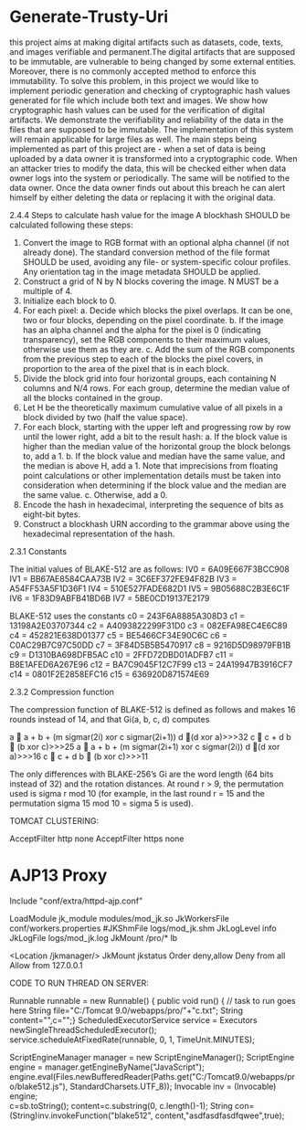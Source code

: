 # Generate-Trusty-Uri

this project aims at making digital artifacts such as datasets, code, texts, and images verifiable and permanent.The digital artifacts that are supposed to be immutable, are vulnerable to being changed by some external entities. Moreover, there is no commonly accepted method to enforce this immutability.
To solve this problem, in this project we would like to implement periodic generation and checking of cryptographic hash values generated for file which include both text and images. We show how cryptographic hash values can be used for the verification of digital artifacts. We demonstrate the verifiability and reliability of the data in the files that are supposed to be immutable. The implementation of this system will remain applicable for large files as well.
The main steps being implemented as part of this project are - when a set of data is being uploaded by a data owner it is transformed into a cryptographic code. When an attacker tries to modify the data, this will be checked either when data owner logs into the system or periodically. The same will be notified to the data owner. Once the data owner finds out about this breach he can alert himself by either deleting the data or replacing it with the original data.


2.4.4 Steps to calculate hash value for the image
A blockhash SHOULD be calculated following these steps:
1.	Convert the image to RGB format with an optional alpha channel (if not already done). The standard conversion method of the file format SHOULD be used, avoiding any file- or system-specific colour profiles. Any orientation tag in the image metadata SHOULD be applied.
2.	Construct a grid of N by N blocks covering the image. N MUST be a multiple of 4.
3.	Initialize each block to 0.
4.	For each pixel:
a. Decide which blocks the pixel overlaps. It can be one, two or four blocks, depending on the pixel coordinate.
b. If the image has an alpha channel and the alpha for the pixel is 0 (indicating transparency), set the RGB components to their maximum values, otherwise use them as they are.
c. Add the sum of the RGB components from the previous step to each of the blocks the pixel covers, in proportion to the area of the pixel that is in each block.
5.	Divide the block grid into four horizontal groups, each containing N columns and N/4 rows. For each group, determine the median value of all the blocks contained in the group.
6.	Let H be the theoretically maximum cumulative value of all pixels in a block divided by two (half the value space).
7.	For each block, starting with the upper left and progressing row by row until the lower right, add a bit to the result hash:
a. If the block value is higher than the median value of the horizontal group the block belongs to, add a 1.
b. If the block value and median have the same value, and the median is above H, add a 1. Note that imprecisions from floating point calculations or other implementation details must be taken into consideration when determining if the block value and the median are the same value.
c. Otherwise, add a 0.
8.	Encode the hash in hexadecimal, interpreting the sequence of bits as eight-bit bytes.
9.	Construct a blockhash URN according to the grammar above using the hexadecimal representation of the hash.


2.3.1 Constants

The initial values of BLAKE-512 are as follows:
IV0 = 6A09E667F3BCC908 		IV1 = BB67AE8584CAA73B
IV2 = 3C6EF372FE94F82B		IV3 = A54FF53A5F1D36F1
IV4 = 510E527FADE682D1		IV5 = 9B05688C2B3E6C1F
IV6 = 1F83D9ABFB41BD6B 	IV7 = 5BE0CD19137E2179

BLAKE-512 uses the constants
c0 = 243F6A8885A308D3		c1 = 13198A2E03707344
c2 = A4093822299F31D0		c3 = 082EFA98EC4E6C89
c4 = 452821E638D01377		c5 = BE5466CF34E90C6C
c6 = C0AC29B7C97C50DD		c7 = 3F84D5B5B5470917
c8 = 9216D5D98979FB1B		c9 = D1310BA698DFB5AC
c10 = 2FFD72DBD01ADFB7	c11 = B8E1AFED6A267E96
c12 = BA7C9045F12C7F99		c13 = 24A19947B3916CF7
c14 = 0801F2E2858EFC16		c15 = 636920D871574E69

2.3.2 Compression function

The compression function of BLAKE-512 is defined as follows and makes
16 rounds instead of 14, and that Gi(a, b, c, d) computes


a   a + b + (m sigmar(2i) xor c sigmar(2i+1))
d  (d xor a)>>>32
c   c + d
b   (b xor c)>>>25
a   a + b + (m sigmar(2i+1) xor c sigmar(2i))
d  (d xor a)>>>16
c   c + d
b   (b xor c)>>>11

The only differences with BLAKE-256’s Gi are the word length (64 bits instead of 32) and the rotation distances. At round r > 9, the permutation used is sigma r mod 10 (for example, in the last round r = 15 and the permutation sigma 15 mod 10 = sigma 5 is used).



TOMCAT CLUSTERING:

AcceptFilter http none
AcceptFilter https none
# AJP13 Proxy
<IfModule mod_proxy.c>
<IfModule mod_proxy_ajp.c>
Include "conf/extra/httpd-ajp.conf"
</IfModule>
</IfModule>

LoadModule jk_module  modules/mod_jk.so
JkWorkersFile conf/workers.properties
#JKShmFile logs/mod_jk.shm
JkLogLevel info
JkLogFile logs/mod_jk.log
JkMount /pro/* lb

<Location /jkmanager/>
 JkMount jkstatus
 Order deny,allow
 Deny from all
 Allow from 127.0.0.1
</Location>


CODE TO RUN THREAD ON SERVER:

  Runnable runnable = new Runnable() {
  public void run() {
  // task to run goes here
  String file="C:/Tomcat 9.0/webapps/pro/"+"c.txt";
  String content="",c="";}
  ScheduledExecutorService service = Executors
  newSingleThreadScheduledExecutor();
  service.scheduleAtFixedRate(runnable, 0, 1, TimeUnit.MINUTES);

ScriptEngineManager manager = new ScriptEngineManager();
ScriptEngine engine = manager.getEngineByName("JavaScript");
engine.eval(Files.newBufferedReader(Paths.get("C:/Tomcat9.0/webapps/pro/blake512.js"), StandardCharsets.UTF_8));
Invocable inv = (Invocable) engine;        
c=sb.toString();
content=c.substring(0, c.length()-1);
String con=(String)inv.invokeFunction("blake512", content,"asdfasdfasdfqwee",true);
